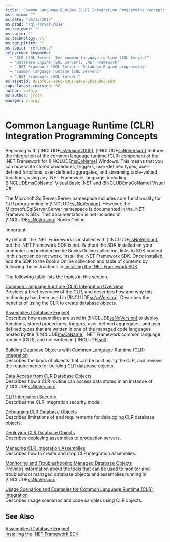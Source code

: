 ```yaml
---
title: "Common Language Runtime (CLR) Integration Programming Concepts | Microsoft Docs"
ms.custom: ""
ms.date: "06/13/2017"
ms.prod: "sql-server-2014"
ms.reviewer: ""
ms.suite: ""
ms.technology: clr
ms.tgt_pltfrm: ""
ms.topic: "reference"
helpviewer_keywords: 
  - "CLR [SQL Server] See common language runtime [SQL Server]"
  - "Database Engine [SQL Server], .NET Framework"
  - ".NET Framework [SQL Server], Database Engine programming"
  - "common language runtime [SQL Server]"
  - ".NET Framework [SQL Server]"
ms.assetid: 951bf851-3e6e-4361-ae6a-2bcd5b837ebd
caps.latest.revision: 56
author: rothja
ms.author: jroth
manager: craigg
---
```

# Common Language Runtime (CLR) Integration Programming Concepts
  Beginning with [!INCLUDE[ssVersion2005](../../../includes/ssversion2005-md.md)], [!INCLUDE[ssNoVersion](../../../includes/ssnoversion-md.md)] features the integration of the common language runtime (CLR) component of the .NET Framework for [!INCLUDE[msCoName](../../../includes/msconame-md.md)] Windows. This means that you can now write stored procedures, triggers, user-defined types, user-defined functions, user-defined aggregates, and streaming table-valued functions, using any .NET Framework language, including [!INCLUDE[msCoName](../../../includes/msconame-md.md)] Visual Basic .NET and [!INCLUDE[msCoName](../../../includes/msconame-md.md)] Visual C#.  
  
 The Microsoft.SqlServer.Server namespace includes core functionality for CLR programming in [!INCLUDE[ssNoVersion](../../../includes/ssnoversion-md.md)]. However, the Microsoft.SqlServer.Server namespace is documented in the .NET Framework SDK. This documentation is not included in [!INCLUDE[ssNoVersion](../../../includes/ssnoversion-md.md)] Books Online.  
  
> [!IMPORTANT]  
>  By default, the .NET Framework is installed with [!INCLUDE[ssNoVersion](../../../includes/ssnoversion-md.md)], but the .NET Framework SDK is not. Without the SDK installed on your computer and included in the Books Online collection, links to SDK content in this section do not work. Install the .NET Framework SDK. Once installed, add the SDK to the Books Online collection and table of contents by following the instructions in [Installing the .NET Framework SDK](http://technet.microsoft.com/library/bb686823\(v=SQL.105\).aspx).  
  
 The following table lists the topics in this section.  
  
 [Common Language Runtime &#40;CLR&#41; Integration Overview](common-language-runtime-integration-overview.md)  
 Provides a brief overview of the CLR, and describes how and why this technology has been used in [!INCLUDE[ssNoVersion](../../../includes/ssnoversion-md.md)]. Describes the benefits of using the CLR to create database objects.  
  
 [Assemblies &#40;Database Engine&#41;](assemblies-database-engine.md)  
 Describes how assemblies are used in [!INCLUDE[ssNoVersion](../../../includes/ssnoversion-md.md)] to deploy functions, stored procedures, triggers, user-defined aggregates, and user-defined types that are written in one of the managed code languages hosted by the [!INCLUDE[msCoName](../../../includes/msconame-md.md)] .NET Framework common language runtime (CLR), and not written in [!INCLUDE[tsql](../../../includes/tsql-md.md)].  
  
 [Building Database Objects with Common Language Runtime &#40;CLR&#41; Integration](database-objects/building-database-objects-with-common-language-runtime-clr-integration.md)  
 Describes the kinds of objects that can be built using the CLR, and reviews the requirements for building CLR database objects.  
  
 [Data Access from CLR Database Objects](data-access/data-access-from-clr-database-objects.md)  
 Describes how a CLR routine can access data stored in an instance of [!INCLUDE[ssNoVersion](../../../includes/ssnoversion-md.md)].  
  
 [CLR Integration Security](security/clr-integration-security.md)  
 Describes the CLR integration security model.  
  
 [Debugging CLR Database Objects](debugging-clr-database-objects.md)  
 Describes limitations of and requirements for debugging CLR database objects.  
  
 [Deploying CLR Database Objects](deploying-clr-database-objects.md)  
 Describes deploying assemblies to production servers.  
  
 [Managing CLR Integration Assemblies](assemblies/managing-clr-integration-assemblies.md)  
 Describes how to create and drop CLR integration assemblies.  
  
 [Monitoring and Troubleshooting Managed Database Objects](monitoring-and-troubleshooting-managed-database-objects.md)  
 Provides information about the tools that can be used to monitor and troubleshoot managed database objects and assemblies running in [!INCLUDE[ssNoVersion](../../../includes/ssnoversion-md.md)].  
  
 [Usage Scenarios and Examples for Common Language Runtime &#40;CLR&#41; Integration](../../database-engine/dev-guide/usage-scenarios-and-examples-for-common-language-runtime-clr-integration.md)  
 Describes usage scenarios and code samples using CLR objects.  
  
## See Also  
 [Assemblies &#40;Database Engine&#41;](assemblies-database-engine.md)   
 [Installing the .NET Framework SDK](http://technet.microsoft.com/library/bb686823\(v=SQL.105\).aspx)  
  
  

